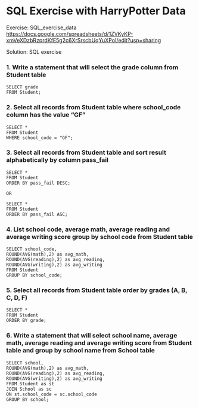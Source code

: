 # SQL Exercise with HarryPotter Data

Exercise: SQL_exercise_data\
https://docs.google.com/spreadsheets/d/1ZVKyKP-xmVeXDzbRzprdKfE5g2c6XrSrscbUqYuXPoI/edit?usp=sharing


Solution: SQL exercise

### 1. Write a statement that will select the grade column from Student table

    SELECT grade
    FROM Student;

### 2. Select all records from Student table where school_code column has the value “GF”

    SELECT *
    FROM Student
    WHERE school_code = "GF";

### 3. Select all records from Student table and sort result alphabetically by column pass_fail

    SELECT *
    FROM Student
    ORDER BY pass_fail DESC;

    OR
    
    SELECT *
    FROM Student
    ORDER BY pass_fail ASC;

### 4. List school code, average math, average reading and average writing score group by school code from Student table

    SELECT school_code, 
    ROUND(AVG(math),2) as avg_math, 
    ROUND(AVG(reading),2) as avg_reading, 
    ROUND(AVG(writing),2) as avg_writing
    FROM Student
    GROUP BY school_code;

### 5. Select all records from Student table order by grades (A, B, C, D, F)

    SELECT *
    FROM Student
    ORDER BY grade;

### 6. Write a statement that will select school name, average math, average reading and average writing score from Student table and group by school name from School table

    SELECT school, 
    ROUND(AVG(math),2) as avg_math, 
    ROUND(AVG(reading),2) as avg_reading, 
    ROUND(AVG(writing),2) as avg_writing
    FROM Student as st
    JOIN School as sc
    ON st.school_code = sc.school_code
    GROUP BY school;
